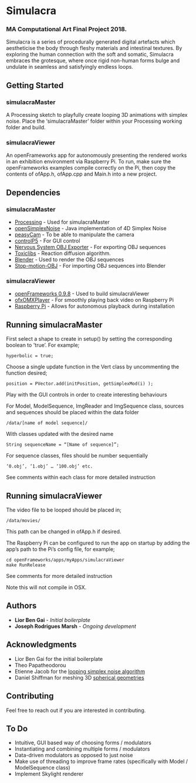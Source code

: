 # Simulacra

### MA Computational Art Final Project 2018.

Simulacra is a series of procedurally generated digital artefacts which aestheticise the body through fleshy materials and intestinal textures. By exploring the human connection with the soft and somatic, Simulacra embraces the grotesque, where once rigid non-human forms bulge and undulate in seamless and satisfyingly endless loops. 

## Getting Started

### simulacraMaster

A Processing sketch to playfully create looping 3D animations with simplex noise. Place the ‘simulacraMaster’ folder within your Processing working folder and build.

### simulacraViewer

An openFrameworks app for autonomously presenting the rendered works in an exhibition environment via Raspberry Pi. To run, make sure the openFrameworks examples compile correctly on the Pi, then copy the contents of ofApp.h, ofApp.cpp and Main.h into a new project. 

## Dependencies

### simulacraMaster

* [Processing](https://processing.org/) - Used for simulacraMaster
* [openSimplexNoise](https://gist.github.com/KdotJPG/b1270127455a94ac5d19) - Java implementation of 4D Simplex Noise
* [peasyCam](http://mrfeinberg.com/peasycam/) - To be able to manipulate the camera
* [controlP5](http://www.sojamo.de/libraries/controlP5/) - For GUI control
* [Nervous System OBJ Exporter](https://n-e-r-v-o-u-s.com/tools/obj/) - For exporting OBJ sequences
* [Toxiclibs](http://toxiclibs.org/2010/02/simutils-grayscott/) - Reaction diffusion algorithm.
* [Blender](https://www.blender.org/) - Used to render the OBJ sequences
* [Stop-motion-OBJ](https://github.com/neverhood311/Stop-motion-OBJ) - For importing OBJ sequences into Blender

### simulacraViewer

* [openFrameworks 0.9.8](https://openframeworks.cc/) - Used to build simulacraViewer
* [ofxOMXPlayer](https://github.com/jvcleave/ofxOMXPlayer) - For smoothly playing back video on Raspberry Pi
* [Raspberry Pi](https://www.raspberrypi.org/) - Allows for autonomous playback during installation
 
## Running simulacraMaster

First select a shape to create in setup() by setting the corresponding boolean to 'true’. For example;

```
hyperbolic = true;
```

Choose a single update function in the Vert class by uncommenting the function desired;

```
position = PVector.add(initPosition, getSimplexMod(i) );
```

Play with the GUI controls in order to create interesting behaviours

For Model, ModelSequence, ImgReader and ImgSequence class, sources and sequences should be placed within the data folder

```
/data/[name of model sequence]/
```

With classes updated with the desired name

```
String sequenceName = “[Name of sequence]”;
```

For sequence classes, files should be number sequentially

```
‘0.obj’, ‘1.obj’ … ‘100.obj’ etc.
```

See comments  within each class for more detailed instruction

## Running simulacraViewer

The video file to be looped should be placed in;

```
/data/movies/
```

This path can be changed in ofApp.h if desired.


The Raspberry Pi can be configured to run the app on startup by adding the app’s path to the Pi’s config file, for example;

```
cd openFrameworks/apps/myApps/simulacraViewer
make RunRelease
```

See comments for more detailed instruction

Note this will not compile in OSX.

## Authors

* **Lior Ben Gai** - *Initial boilerplate*
* **Joseph Rodrigues Marsh** - *Ongoing development*

## Acknowledgments

* Lior Ben Gai for the initial boilerplate
* Theo Papatheodorou
* Etienne Jacob for the [looping simplex noise algorithm](https://necessarydisorder.wordpress.com/2017/11/15/drawing-from-noise-and-then-making-animated-loopy-gifs-from-there/)
* Daniel Shiffman for meshing 3D [spherical geometries](https://www.youtube.com/watch?v=m8WhMeW8jj0)

## Contributing

Feel free to reach out if you are interested in contributing.

## To Do

* Intuitive, GUI based way of choosing forms / modulators
* Instantiating and combining multiple forms / modulators
* Data-driven modulators as opposed to just noise
* Make use of threading to improve frame rates (specifically with Model / ModelSequence class)
* Implement Skylight renderer





